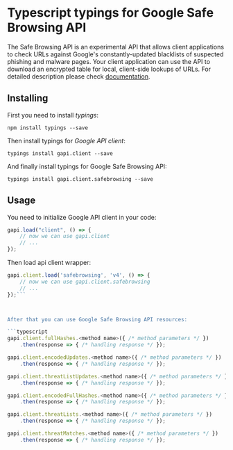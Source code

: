 # Typescript typings for Google Safe Browsing API
The Safe Browsing API is an experimental API that allows client applications to check URLs against Google's constantly-updated blacklists of suspected phishing and malware pages. Your client application can use the API to download an encrypted table for local, client-side lookups of URLs.
For detailed description please check [documentation](https://developers.google.com/safe-browsing/).

## Installing

First you need to install *typings*:
```
npm install typings --save 
```

Then install typings for *Google API client*:
```
typings install gapi.client --save 
```

And finally install typings for Google Safe Browsing API:
```
typings install gapi.client.safebrowsing --save 
```

## Usage

You need to initialize Google API client in your code:
```typescript
gapi.load("client", () => { 
    // now we can use gapi.client
    // ... 
});
```

Then load api client wrapper:
```typescript
gapi.client.load('safebrowsing', 'v4', () => {
    // now we can use gapi.client.safebrowsing
    // ... 
});```



After that you can use Google Safe Browsing API resources:

```typescript
gapi.client.fullHashes.<method name>({ /* method parameters */ })
    .then(response => { /* handling response */ });

gapi.client.encodedUpdates.<method name>({ /* method parameters */ })
    .then(response => { /* handling response */ });

gapi.client.threatListUpdates.<method name>({ /* method parameters */ })
    .then(response => { /* handling response */ });

gapi.client.encodedFullHashes.<method name>({ /* method parameters */ })
    .then(response => { /* handling response */ });

gapi.client.threatLists.<method name>({ /* method parameters */ })
    .then(response => { /* handling response */ });

gapi.client.threatMatches.<method name>({ /* method parameters */ })
    .then(response => { /* handling response */ });
```